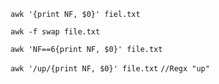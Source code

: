 `awk '{print NF, $0}' fiel.txt`

`awk -f swap file.txt`

`awk 'NF==6{print NF, $0}' file.txt`

`awk '/up/{print NF, $0}' file.txt` `//Regx "up"`
